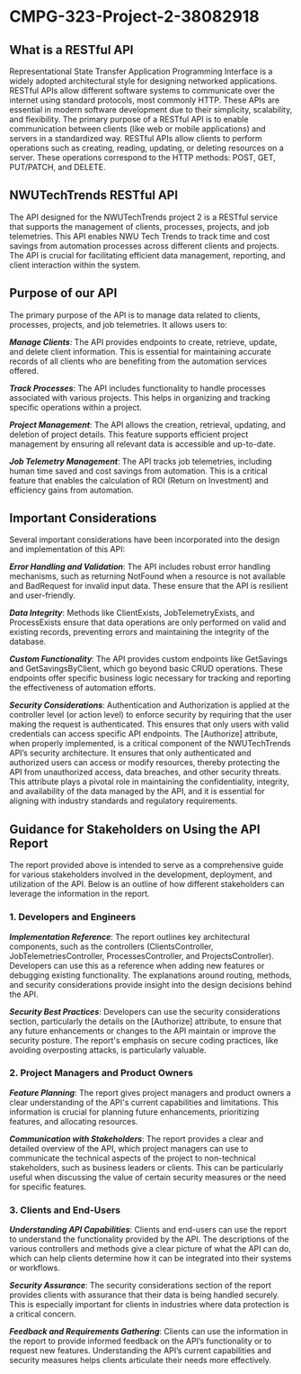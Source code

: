 # CMPG-323-Project-2-38082918

## What is a RESTful API

 Representational State Transfer Application Programming Interface is a widely adopted architectural style for designing networked applications. RESTful APIs allow different software systems to communicate over the internet using standard protocols, most commonly HTTP. These APIs are essential in modern software development due to their simplicity, scalability, and flexibility. The primary purpose of a RESTful API is to enable communication between clients (like web or mobile applications) and servers in a standardized way. RESTful APIs allow clients to perform operations such as creating, reading, updating, or deleting resources on a server. These operations correspond to the HTTP methods: POST, GET, PUT/PATCH, and DELETE.


## **NWUTechTrends RESTful API**

The API designed for the NWUTechTrends project 2 is a RESTful service that supports the management of clients, processes, projects, and job telemetries. This API enables NWU Tech Trends to track time and cost savings from automation processes across different clients and projects. The API is crucial for facilitating efficient data management, reporting, and client interaction within the system.

## Purpose of our API

The primary purpose of the API is to manage data related to clients, processes, projects, and job telemetries. It allows users to:

**_Manage Clients_**: The API provides endpoints to create, retrieve, update, and delete client information. This is essential for maintaining accurate records of all clients who are benefiting from the automation services offered.

**_Track Processes_**: The API includes functionality to handle processes associated with various projects. This helps in organizing and tracking specific operations within a project.

**_Project Management_**: The API allows the creation, retrieval, updating, and deletion of project details. This feature supports efficient project management by ensuring all relevant data is accessible and up-to-date.

**_Job Telemetry Management_**: The API tracks job telemetries, including human time saved and cost savings from automation. This is a critical feature that enables the calculation of ROI (Return on Investment) and efficiency gains from automation.


## Important Considerations
Several important considerations have been incorporated into the design and implementation of this API:

**_Error Handling and Validation_**: The API includes robust error handling mechanisms, such as returning NotFound when a resource is not available and BadRequest for invalid input data. These ensure that the API is resilient and user-friendly.

**_Data Integrity_**: Methods like ClientExists, JobTelemetryExists, and ProcessExists ensure that data operations are only performed on valid and existing records, preventing errors and maintaining the integrity of the database.

**_Custom Functionality_**: The API provides custom endpoints like GetSavings and GetSavingsByClient, which go beyond basic CRUD operations. These endpoints offer specific business logic necessary for tracking and reporting the effectiveness of automation efforts.

**_Security Considerations_**: Authentication and Authorization is applied at the controller level (or action level) to enforce security by requiring that the user making the request is authenticated. This ensures that only users with valid credentials can access specific API endpoints. The [Authorize] attribute, when properly implemented, is a critical component of the NWUTechTrends API’s security architecture. It ensures that only authenticated and authorized users can access or modify resources, thereby protecting the API from unauthorized access, data breaches, and other security threats. This attribute plays a pivotal role in maintaining the confidentiality, integrity, and availability of the data managed by the API, and it is essential for aligning with industry standards and regulatory requirements.


## Guidance for Stakeholders on Using the API Report

The report provided above is intended to serve as a comprehensive guide for various stakeholders involved in the development, deployment, and utilization of the API. Below is an outline of how different stakeholders can leverage the information in the report.

### 1. Developers and Engineers
**_Implementation Reference_**: The report outlines key architectural components, such as the controllers (ClientsController, JobTelemetriesController, ProcessesController, and ProjectsController). Developers can use this as a reference when adding new features or debugging existing functionality. The explanations around routing, methods, and security considerations provide insight into the design decisions behind the API.

**_Security Best Practices_**: Developers can use the security considerations section, particularly the details on the [Authorize] attribute, to ensure that any future enhancements or changes to the API maintain or improve the security posture. The report's emphasis on secure coding practices, like avoiding overposting attacks, is particularly valuable.

### 2. Project Managers and Product Owners
**_Feature Planning_**: The report gives project managers and product owners a clear understanding of the API's current capabilities and limitations. This information is crucial for planning future enhancements, prioritizing features, and allocating resources.

**_Communication with Stakeholders_**: The report provides a clear and detailed overview of the API, which project managers can use to communicate the technical aspects of the project to non-technical stakeholders, such as business leaders or clients. This can be particularly useful when discussing the value of certain security measures or the need for specific features.

### 3. Clients and End-Users
**_Understanding API Capabilities_**: Clients and end-users can use the report to understand the functionality provided by the API. The descriptions of the various controllers and methods give a clear picture of what the API can do, which can help clients determine how it can be integrated into their systems or workflows.

**_Security Assurance_**: The security considerations section of the report provides clients with assurance that their data is being handled securely. This is especially important for clients in industries where data protection is a critical concern.

**_Feedback and Requirements Gathering_**: Clients can use the information in the report to provide informed feedback on the API’s functionality or to request new features. Understanding the API’s current capabilities and security measures helps clients articulate their needs more effectively.
